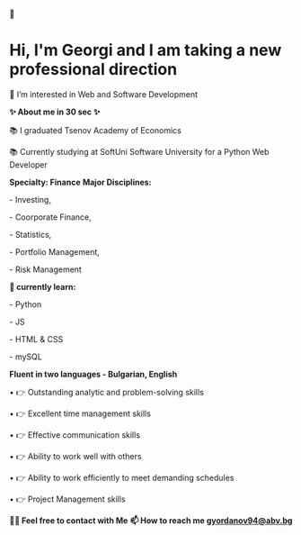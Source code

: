 👋 <h1> Hi, I'm Georgi and I am taking a new professional direction </h1>

<p>👀 I’m interested in Web and Software Development</p>

<b>✨ About me in 30 sec ✨</b> 
<p>📚 I graduated Tsenov Academy of Economics</p>
<p>📚 Currently studying at SoftUni Software University for a Python Web Developer</p>

<b>Specialty: Finance</b>
<b>Major Disciplines:</b>
<p>- Investing, </p>
<p>- Coorporate Finance, </p>
<p>- Statistics, </p>
<p>- Portfolio Management, </p>
<p>- Risk Management</p>

<b>🌱 currently learn:</b>
<p>- Python</p>
<p>- JS</p>
<p>- HTML & CSS</p>
<p>- mySQL</p>

<b>Fluent in two languages - Bulgarian, English</b>
<p>• 👉 Outstanding analytic and problem-solving skills </p>
<p>• 👉 Excellent time management skills </p>
<p>• 👉 Effective communication skills </p>
<p>• 👉 Ability to work well with others </p>
<p>• 👉 Ability to work efficiently to meet demanding schedules </p>
<p>• 👉 Project Management skills </p>

<b>🙌🏻 Feel free to contact with Me</b>
<b>📫 How to reach me gyordanov94@abv.bg</b>
